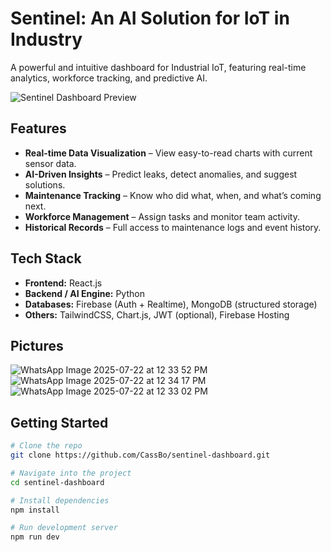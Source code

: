 # Sentinel: An AI Solution for IoT in Industry 

A powerful and intuitive dashboard for Industrial IoT, featuring real-time analytics, workforce tracking, and predictive AI.

![Sentinel Dashboard Preview](./assets/demo-preview.png)

## Features

-  **Real-time Data Visualization** – View easy-to-read charts with current sensor data.
-  **AI-Driven Insights** – Predict leaks, detect anomalies, and suggest solutions.
-  **Maintenance Tracking** – Know who did what, when, and what’s coming next.
-  **Workforce Management** – Assign tasks and monitor team activity.
-  **Historical Records** – Full access to maintenance logs and event history.

## Tech Stack

- **Frontend:** React.js
- **Backend / AI Engine:** Python
- **Databases:** Firebase (Auth + Realtime), MongoDB (structured storage)
- **Others:** TailwindCSS, Chart.js, JWT (optional), Firebase Hosting

## Pictures

![WhatsApp Image 2025-07-22 at 12 33 52 PM](https://github.com/user-attachments/assets/a3ae96bb-08fa-4d31-85c8-dbd4f1598f22)
![WhatsApp Image 2025-07-22 at 12 34 17 PM](https://github.com/user-attachments/assets/0dbdec73-0907-4baa-a5c5-9d56814d951d)
![WhatsApp Image 2025-07-22 at 12 33 02 PM](https://github.com/user-attachments/assets/b4374376-c092-4825-978b-7ae5ebafe5e0)


## Getting Started

```bash
# Clone the repo
git clone https://github.com/CassBo/sentinel-dashboard.git

# Navigate into the project
cd sentinel-dashboard

# Install dependencies
npm install

# Run development server
npm run dev

